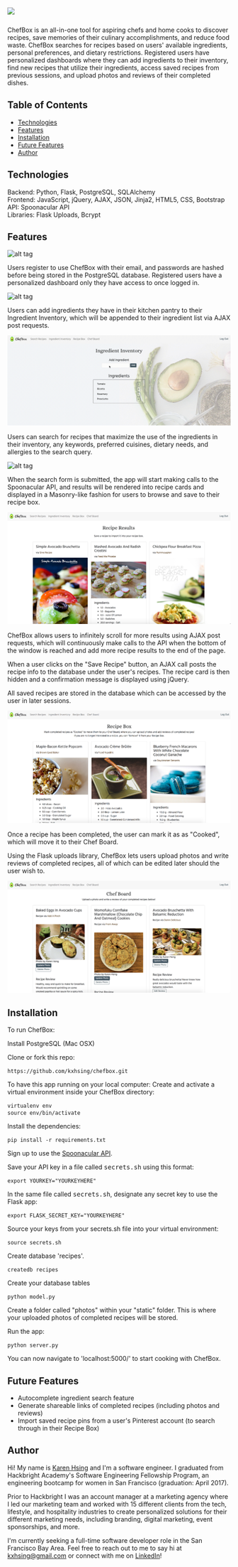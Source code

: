 # <img src="/static/images/readme/homepage.png">

ChefBox is an all-in-one tool for aspiring chefs and home cooks to discover recipes, save memories of their culinary accomplishments, and reduce food waste. ChefBox searches for recipes based on users' available ingredients, personal preferences, and dietary restrictions. Registered users have personalized dashboards where they can add ingredients to their inventory, find new recipes that utilize their ingredients, access saved recipes from previous sessions, and upload photos and reviews of their completed dishes.

## Table of Contents
* [Technologies](#technologies)
* [Features](#features)
* [Installation](#install)
* [Future Features](#future)
* [Author](#author)

## <a name="technologies"></a>Technologies

Backend: Python, Flask, PostgreSQL, SQLAlchemy<br/>
Frontend: JavaScript, jQuery, AJAX, JSON, Jinja2, HTML5, CSS, Bootstrap<br/>
API: Spoonacular API<br/>
Libraries: Flask Uploads, Bcrypt

## <a name="features"></a>Features

![alt tag](/static/images/readme/homepage.png)

Users register to use ChefBox with their email, and passwords are hashed before being stored in the PostgreSQL database.
Registered users have a personalized dashboard only they have access to once logged in.

![alt tag](/static/images/readme/dashboard.png)

Users can add ingredients they have in their kitchen pantry to their Ingredient Inventory, which will be appended to their ingredient list via AJAX post requests.

![alt tag](/static/images/readme/ingred.gif)

Users can search for recipes that maximize the use of the ingredients in their inventory, any keywords, preferred cuisines, dietary needs, and allergies to the search query.

![alt tag](/static/images/readme/search-recipe.gif)

When the search form is submitted, the app will start making calls to the Spoonacular API, and results will be rendered into recipe cards and displayed in a Masonry-like fashion for users to browse and save to their recipe box.

![alt tag](/static/images/readme/results.png)

ChefBox allows users to infinitely scroll for more results using AJAX post requests, which will continuously make calls to the API when the bottom of the window is reached and add more recipe results to the end of the page. 

When a user clicks on the "Save Recipe" button, an AJAX call posts the recipe info to the database under the user's recipes. The recipe card is then hidden and a confirmation message is displayed using jQuery.


All saved recipes are stored in the database which can be accessed by the user in later sessions.

![alt tag](/static/images/readme/recipes.png)

Once a recipe has been completed, the user can mark it as as "Cooked", which will move it to their Chef Board. 

Using the Flask uploads library, ChefBox lets users upload photos and write reviews of completed recipes, all of which can be edited later should the user wish to.

![alt tag](/static/images/readme/board.png)


## <a name="install"></a>Installation

To run ChefBox:

Install PostgreSQL (Mac OSX)

Clone or fork this repo:

```
https://github.com/kxhsing/chefbox.git
```

To have this app running on your local computer:
Create and activate a virtual environment inside your ChefBox directory:

```
virtualenv env
source env/bin/activate
```

Install the dependencies:

```
pip install -r requirements.txt
```

Sign up to use the [Spoonacular API](https://spoonacular.com/food-api).

Save your API key in a file called <kbd>secrets.sh</kbd> using this format:

```
export YOURKEY="YOURKEYHERE"
```

In the same file called <kbd>secrets.sh</kbd>, designate any secret key to use the Flask app:

```
export FLASK_SECRET_KEY="YOURKEYHERE"
```

Source your keys from your secrets.sh file into your virtual environment:

```
source secrets.sh
```

Create database 'recipes'.
```
createdb recipes
```
Create your database tables
```
python model.py
```

Create a folder called "photos" within your "static" folder. This is where your uploaded photos of completed recipes will be stored.

Run the app:

```
python server.py
```

You can now navigate to 'localhost:5000/' to start cooking with ChefBox.


## <a name="future"></a>Future Features
* Autocomplete ingredient search feature
* Generate shareable links of completed recipes (including photos and reviews)
* Import saved recipe pins from a user's Pinterest account (to search through in their Recipe Box)



## <a name="author"></a>Author
Hi! My name is [Karen Hsing](https://www.linkedin.com/in/karenhsing/) and I'm a software engineer. I graduated from Hackbright Academy's Software Engineering Fellowship Program, an engineering bootcamp for women in San Francisco (graduation: April 2017). 

Prior to Hackbright I was an account manager at a marketing agency where I led our marketing team and worked with 15 different clients from the tech, lifestyle, and hospitality industries to create personalized solutions for their different marketing needs, including branding, digital marketing, event sponsorships, and more.

I'm currently seeking a full-time software developer role in the San Francisco Bay Area. Feel free to reach out to me to say hi at kxhsing@gmail.com or connect with me on [LinkedIn](https://www.linkedin.com/in/karenhsing/)!

